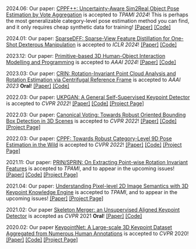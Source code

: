 2024.06: Our paper: <a href='https://arxiv.org/abs/2211.13398'>CPPF++: Uncertainty-Aware Sim2Real Object Pose Estimation by Vote Aggregation</a> is accepted to <i>TPAMI 2024</i>! This is perhaps the most generalizable category-level pose estimation method you can find, and it only requires cheap synthetic data for training! <a href='https://arxiv.org/abs/2211.13398'>[Paper]</a> <a href='https://github.com/qq456cvb/CPPF2'>[Code]</a>

2024.01: Our paper: <a href='https://arxiv.org/abs/2310.16838'>SparseDFF: Sparse-View Feature Distillation for One-Shot Dexterous Manipulation</a> is accepted to <i>ICLR 2024</i>! <a href='https://arxiv.org/abs/2310.16838'>[Paper]</a> <a href='https://halowangqx.github.io/SparseDFF'>[Code]</a>

2023.12: Our paper: <a href='https://arxiv.org/abs/2312.10714'>Primitive-based 3D Human-Object Interaction Modelling and Programming</a> is accepted to <i>AAAI 2024</i>! <a href='https://arxiv.org/abs/2312.10714'>[Paper]</a> <a href='https://mvig-rhos.com/p3haoi'>[Code]</a>

2023.03: Our paper: <a href='https://arxiv.org/abs/2303.03101'>CRIN: Rotation-Invariant Point Cloud Analysis and Rotation Estimation via Centrifugal Reference Frame</a> is accepted to <i>AAAI 2023</i> <b>Oral</b>! <a href='hhttps://arxiv.org/abs/2303.03101'>[Paper]</a> <a href='https://github.com/yokinglou/CRIN'>[Code]</a>

2022.03: Our paper: <a href='https://arxiv.org/abs/2011.11974'>UKPGAN: A General Self-Supervised Keypoint Detector</a> is accepted to <i>CVPR 2022</i>! <a href='https://arxiv.org/abs/2011.11974'>[Paper]</a> <a href='https://github.com/qq456cvb/UKPGAN'>[Code]</a> <a href='/projects/ukpgan'>[Project Page]</a>

2022.03: Our paper: <a href='https://arxiv.org/abs/2011.12001'>Canonical Voting: Towards Robust Oriented Bounding Box Detection in 3D Scenes</a> is accepted to <i>CVPR 2022</i>! <a href='https://arxiv.org/abs/2011.12001'>[Paper]</a> <a href='https://github.com/qq456cvb/CanonicalVoting'>[Code]</a> <a href='/projects/canonical-voting'>[Project Page]</a>

2022.03: Our paper: <a href='https://arxiv.org/abs/2203.03089'>CPPF: Towards Robust Category-Level 9D Pose Estimation in the Wild</a> is accepted to <i>CVPR 2022</i>! <a href='https://arxiv.org/abs/2203.03089'>[Paper]</a> <a href='https://github.com/qq456cvb/CPPF'>[Code]</a> <a href='/projects/cppf'>[Project Page]</a>

2021.11: Our paper: <a href='https://arxiv.org/abs/2102.12093'>PRIN/SPRIN: On Extracting Point-wise Rotation Invariant Features</a> is accepted to <i>TPAMI</i>, and to appear in the upcoming issues! <a href='https://arxiv.org/abs/2102.12093'>[Paper]</a> <a href='https://github.com/qq456cvb/SPRIN'>[Code]</a> <a href='/sprin'>[Project Page]</a>

2021.04: Our paper: <a href='https://arxiv.org/abs/2111.10817'>Understanding Pixel-level 2D Image Semantics with 3D Keypoint Knowledge Engine</a> is accepted to <i>TPAMI</i>, and to appear in the upcoming issues! <a href='https://arxiv.org/abs/2111.10817'>[Paper]</a> <a href='/pixel-understanding'>[Project Page]</a>

2021.02: Our paper <a href='https://arxiv.org/abs/2103.10814.pdf'>Skeleton Merger: an Unsupervised Aligned Keypoint Detector</a> is accepted as <i>CVPR</i> 2021 <b>Oral</b>! <a href='https://arxiv.org/abs/2103.10814'>[Paper]</a> <a href='https://github.com/eliphatfs/SkeletonMerger'>[Code]</a>

<!-- 2020.06: Our code and full dataset for <a href='/keypointnet'>KeypointNet</a> are released on <a href='https://github.com/qq456cvb/KeypointNet'>Github</a>! -->

2020.02: Our paper <a href='https://arxiv.org/abs/2002.12687'>KeypointNet: A Large-scale 3D Keypoint Dataset Aggregated from Numerous Human Annotations</a> is accepted to <i>CVPR</i> 2020! <a href='https://arxiv.org/abs/2002.12687'>[Paper]</a> <a href='https://github.com/qq456cvb/KeypointNet'>[Code]</a> <a href='/keypointnet'>[Project Page]</a>